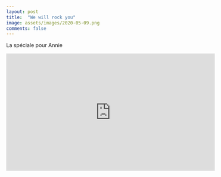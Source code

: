 ```yaml
---
layout: post
title:  "We will rock you"
image: assets/images/2020-05-09.png
comments: false
---
```


La spéciale pour Annie

<iframe width="560" height="315" src="https://www.youtube.com/embed/rI3hE_LNJts" frameborder="0" allow="accelerometer; autoplay; encrypted-media; gyroscope; picture-in-picture" allowfullscreen></iframe>
